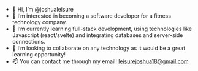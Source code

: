 - 👋 Hi, I’m @joshualeisure
- 👀 I’m interested in becoming a software developer for a fitness technology company.
- 🌱 I’m currently learning full-stack development, using technologies like Javascript (react/svelte) and integrating databases and server-side connections.
- 💞️ I’m looking to collaborate on any technology as it would be a great learning opportunity!
- 📫 You can contact me through my email! leisurejoshua18@gmail.com

<!---
joshualeisure/joshualeisure is a ✨ special ✨ repository because its `README.md` (this file) appears on your GitHub profile.
You can click the Preview link to take a look at your changes.
--->
